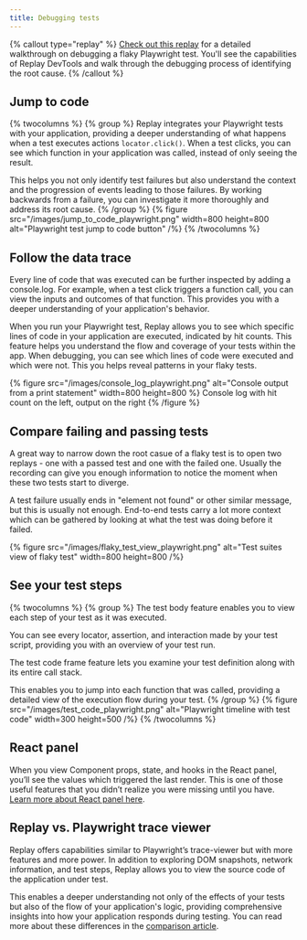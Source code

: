 ```yaml
---
title: Debugging tests
---
```


{% callout type="replay" %}
[Check out this replay](https://replay.help/playwright-flake-debug) for a detailed walkthrough on debugging a flaky Playwright test. You'll see the capabilities of Replay DevTools and walk through the debugging process of identifying the root cause.
{% /callout %}

## Jump to code

{% twocolumns %}
{% group %}
Replay integrates your Playwright tests with your application, providing a deeper understanding of what happens when a test executes actions `locator.click()`. When a test clicks, you can see which function in your application was called, instead of only seeing the result.

This helps you not only identify test failures but also understand the context and the progression of events leading to those failures. By working backwards from a failure, you can investigate it more thoroughly and address its root cause.
{% /group %}
{% figure
  src="/images/jump_to_code_playwright.png"
  width=800
  height=800
  alt="Playwright test jump to code button"
/%}
{% /twocolumns %}

## Follow the data trace

Every line of code that was executed can be further inspected by adding a console.log. For example, when a test click triggers a function call, you can view the inputs and outcomes of that function. This provides you with a deeper understanding of your application's behavior.

When you run your Playwright test, Replay allows you to see which specific lines of code in your application are executed, indicated by hit counts. This feature helps you understand the flow and coverage of your tests within the app. When debugging, you can see which lines of code were executed and which were not. This you helps reveal patterns in your flaky tests.

{% figure
  src="/images/console_log_playwright.png"
  alt="Console output from a print statement"
  width=800
  height=800
%}
Console log with hit count on the left, output on the right
{% /figure %}

## Compare failing and passing tests

A great way to narrow down the root casue of a flaky test is to open two replays - one with a passed test and one with the failed one. Usually the recording can give you enough information to notice the moment when these two tests start to diverge.

A test failure usually ends in "element not found" or other similar message, but this is usually not enough. End-to-end tests carry a lot more context which can be gathered by looking at what the test was doing before it failed.

{% figure
  src="/images/flaky_test_view_playwright.png"
  alt="Test suites view of flaky test"
  width=800
  height=800
/%}

## See your test steps

{% twocolumns %}
{% group %}
The test body feature enables you to view each step of your test as it was executed.

You can see every locator, assertion, and interaction made by your test script, providing you with an overview of your test run.

The test code frame feature lets you examine your test definition along with its entire call stack.

This enables you to jump into each function that was called, providing a detailed view of the execution flow during your test.
{% /group %}
{% figure
  src="/images/test_code_playwright.png"
  alt="Playwright timeline with test code"
  width=300
  height=500
/%}
{% /twocolumns %}

## React panel

When you view Component props, state, and hooks in the React panel, you’ll see the values which triggered the last render. This is one of those useful features that you didn’t realize you were missing until you have. [Learn more about React panel here](/basics/replay-devtools/framework-devtools/react-panel).

## Replay vs. Playwright trace viewer

Replay offers capabilities similar to Playwright’s trace-viewer but with more features and more power. In addition to exploring DOM snapshots, network information, and test steps, Replay allows you to view the source code of the application under test.

This enables a deeper understanding not only of the effects of your tests but also of the flow of your application's logic, providing comprehensive insights into how your application responds during testing. You can read more about these differences in the [comparison article](/learn/comparisons/playwright).
